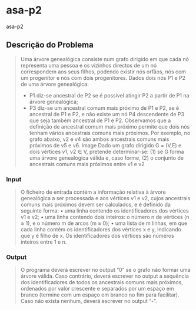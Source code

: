 # asa-p2

asa-p2

## Descrição do Problema

> Uma árvore genealógica consiste num grafo dirigido em que cada nó representa uma pessoa e os
> vizinhos directos de um nó correspondem aos seus filhos, podendo existir nós orfãos, nós com
> um progenitor e nós com dois progenitores. Dados dois nós P1 e P2 de uma árvore genealógica:
>
> - P1 diz-se ancestral de P2 se é possível atingir P2 a partir de P1 na árvore genealógica;
> - P3 diz-se um ancestral comum mais próximo de P1 e P2, se é ancestral de P1 e P2, e não
>   existe um nó P4 descendente de P3 que seja também ancestral de P1 e P2.
>   Observamos que a definição de ancestral comum mais próximo permite que dois nós tenham
>   vários ancestrais comuns mais próximos. Por exemplo, no grafo abaixo, v2 e v4 são ambos
>   ancestrais comuns mais próximos de v5 e v6.
>   Image
>   Dado um grafo dirigido G = (V,E) e dois vértices $v1$, v2 ∈ V, pretende determinar-se: (1)
>   se G forma uma árvore genealógica válida e, caso forme, (2) o conjunto de ancestrais comuns
>   mais próximos entre v1 e v2

### Input

> O ficheiro de entrada contém a informação relativa à árvore genealógica a ser processada e aos
> vértices v1 e v2, cujos ancestrais comuns mais próximos devem ser calculados, e é definido da
> seguinte forma:
> • uma linha contendo os identificadores dos vértices v1 e v2;
> • uma linha contendo dois inteiros: o número n de vértices (n ≥ 1), e o número m de arcos
> (m ≥ 0);
> • uma lista de m linhas, em que cada linha contém os identificadores dos vértices x e y,
> indicando que y é filho de x.
> Os identificadores dos vértices são números inteiros entre 1 e n.

### Output

> O programa deverá escrever no output “0” se o grafo não formar uma árvore válida. Caso contrário, deverá escrever no output a sequência dos identificadores de todos os ancestrais comuns
> mais próximos, ordenados por valor crescente e separados por um espaço em branco (termine
> com um espaço em branco no fim para facilitar). Caso não exista nenhum, deverá escrever no
> output “-”.
